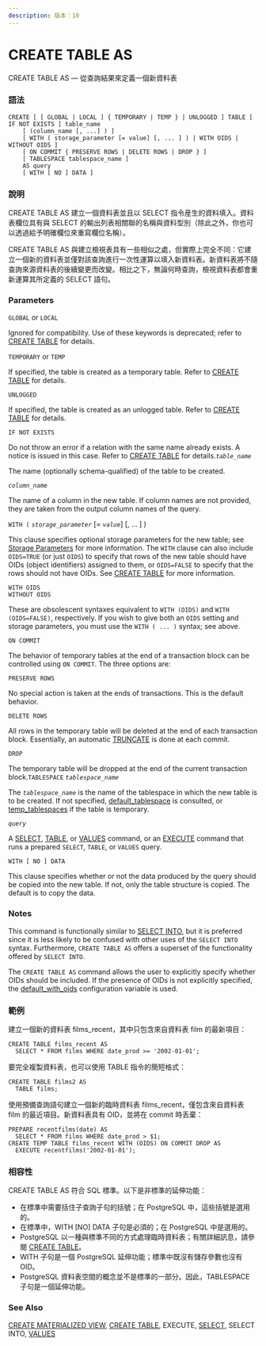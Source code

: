 ```yaml
---
description: 版本：10
---
```


# CREATE TABLE AS

CREATE TABLE AS — 從查詢結果來定義一個新資料表

### 語法

```text
CREATE [ [ GLOBAL | LOCAL ] { TEMPORARY | TEMP } | UNLOGGED ] TABLE [ IF NOT EXISTS ] table_name
    [ (column_name [, ...] ) ]
    [ WITH ( storage_parameter [= value] [, ... ] ) | WITH OIDS | WITHOUT OIDS ]
    [ ON COMMIT { PRESERVE ROWS | DELETE ROWS | DROP } ]
    [ TABLESPACE tablespace_name ]
    AS query
    [ WITH [ NO ] DATA ]
```

### 說明

CREATE TABLE AS 建立一個資料表並且以 SELECT 指令産生的資料填入。資料表欄位具有與 SELECT 的輸出列表相關聯的名稱與資料型別（除此之外，你也可以透過給予明確欄位來重寫欄位名稱）。

CREATE TABLE AS 與建立檢視表具有一些相似之處，但實際上完全不同：它建立一個新的資料表並僅對該查詢進行一次性運算以填入新資料表。新資料表將不隨查詢來源資料表的後續變更而改變。相比之下，無論何時查詢，檢視資料表都會重新運算其所定義的 SELECT 語句。

### Parameters

`GLOBAL` or `LOCAL`

Ignored for compatibility. Use of these keywords is deprecated; refer to [CREATE TABLE](https://www.postgresql.org/docs/10/static/sql-createtable.html) for details.

`TEMPORARY` or `TEMP`

If specified, the table is created as a temporary table. Refer to [CREATE TABLE](https://www.postgresql.org/docs/10/static/sql-createtable.html) for details.

`UNLOGGED`

If specified, the table is created as an unlogged table. Refer to [CREATE TABLE](https://www.postgresql.org/docs/10/static/sql-createtable.html) for details.

`IF NOT EXISTS`

Do not throw an error if a relation with the same name already exists. A notice is issued in this case. Refer to [CREATE TABLE](https://www.postgresql.org/docs/10/static/sql-createtable.html) for details._`table_name`_

The name \(optionally schema-qualified\) of the table to be created.

_`column_name`_

The name of a column in the new table. If column names are not provided, they are taken from the output column names of the query.

`WITH (` _`storage_parameter`_ \[= _`value`_\] \[, ... \] \)

This clause specifies optional storage parameters for the new table; see [Storage Parameters](https://www.postgresql.org/docs/10/static/sql-createtable.html#SQL-CREATETABLE-STORAGE-PARAMETERS) for more information. The `WITH` clause can also include `OIDS=TRUE` \(or just `OIDS`\) to specify that rows of the new table should have OIDs \(object identifiers\) assigned to them, or `OIDS=FALSE` to specify that the rows should not have OIDs. See [CREATE TABLE](https://www.postgresql.org/docs/10/static/sql-createtable.html) for more information.

`WITH OIDS`  
`WITHOUT OIDS`

These are obsolescent syntaxes equivalent to `WITH (OIDS)` and `WITH (OIDS=FALSE)`, respectively. If you wish to give both an `OIDS` setting and storage parameters, you must use the `WITH ( ... )` syntax; see above.

`ON COMMIT`

The behavior of temporary tables at the end of a transaction block can be controlled using `ON COMMIT`. The three options are:

`PRESERVE ROWS`

No special action is taken at the ends of transactions. This is the default behavior.

`DELETE ROWS`

All rows in the temporary table will be deleted at the end of each transaction block. Essentially, an automatic [TRUNCATE](https://www.postgresql.org/docs/10/static/sql-truncate.html) is done at each commit.

`DROP`

The temporary table will be dropped at the end of the current transaction block.`TABLESPACE` _`tablespace_name`_

The _`tablespace_name`_ is the name of the tablespace in which the new table is to be created. If not specified, [default\_tablespace](https://www.postgresql.org/docs/10/static/runtime-config-client.html#GUC-DEFAULT-TABLESPACE) is consulted, or [temp\_tablespaces](https://www.postgresql.org/docs/10/static/runtime-config-client.html#GUC-TEMP-TABLESPACES) if the table is temporary.

_`query`_

A [SELECT](https://www.postgresql.org/docs/10/static/sql-select.html), [TABLE](https://www.postgresql.org/docs/10/static/sql-select.html#SQL-TABLE), or [VALUES](https://www.postgresql.org/docs/10/static/sql-values.html) command, or an [EXECUTE](https://www.postgresql.org/docs/10/static/sql-execute.html) command that runs a prepared `SELECT`, `TABLE`, or `VALUES` query.

`WITH [ NO ] DATA`

This clause specifies whether or not the data produced by the query should be copied into the new table. If not, only the table structure is copied. The default is to copy the data.

### Notes

This command is functionally similar to [SELECT INTO](https://www.postgresql.org/docs/10/static/sql-selectinto.html), but it is preferred since it is less likely to be confused with other uses of the `SELECT INTO` syntax. Furthermore, `CREATE TABLE AS` offers a superset of the functionality offered by `SELECT INTO`.

The `CREATE TABLE AS` command allows the user to explicitly specify whether OIDs should be included. If the presence of OIDs is not explicitly specified, the [default\_with\_oids](https://www.postgresql.org/docs/10/static/runtime-config-compatible.html#GUC-DEFAULT-WITH-OIDS) configuration variable is used.

### 範例

建立一個新的資料表 films\_recent，其中只包含來自資料表 film 的最新項目：

```text
CREATE TABLE films_recent AS
  SELECT * FROM films WHERE date_prod >= '2002-01-01';
```

要完全複製資料表，也可以使用 TABLE 指令的簡短格式：

```text
CREATE TABLE films2 AS
  TABLE films;
```

使用預備查詢語句建立一個新的臨時資料表 films\_recent，僅包含來自資料表 film 的最近項目。新資料表具有 OID，並將在 commit 時丢棄：

```text
PREPARE recentfilms(date) AS
  SELECT * FROM films WHERE date_prod > $1;
CREATE TEMP TABLE films_recent WITH (OIDS) ON COMMIT DROP AS
  EXECUTE recentfilms('2002-01-01');
```

### 相容性

CREATE TABLE AS 符合 SQL 標準。以下是非標準的延伸功能：

* 在標準中需要括住子查詢子句的括號；在 PostgreSQL 中，這些括號是選用的。
* 在標準中，WITH \[NO\] DATA 子句是必須的；在 PostgreSQL 中是選用的。
* PostgreSQL 以一種與標準不同的方式處理臨時資料表；有關詳細訊息，請參閱 [CREATE TABLE](create-table.md)。
* WITH 子句是一個 PostgreSQL 延伸功能；標準中既沒有儲存參數也沒有 OID。
* PostgreSQL 資料表空間的概念並不是標準的一部分。因此，TABLESPACE 子句是一個延伸功能。

### See Also

[CREATE MATERIALIZED VIEW](create-materialized-view.md), [CREATE TABLE](create-table.md), EXECUTE, [SELECT](select.md), SELECT INTO, [VALUES](values.md)

